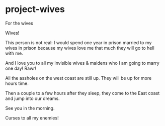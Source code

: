 # project-wives
For the wives

Wives!

This person is not real: I would spend one year in prison married to my wives in prison because my wives love me that much they will go to hell with me.

And I love you to all my invisible wives & maidens who I am going to marry one day! Rawr!

All the assholes on the west coast are still up. They will be up for more hours time.

Then a couple to a few hours after they sleep, they come to the East coast and jump into our dreams.

See you in the morning. 

Curses to all my enemies!
